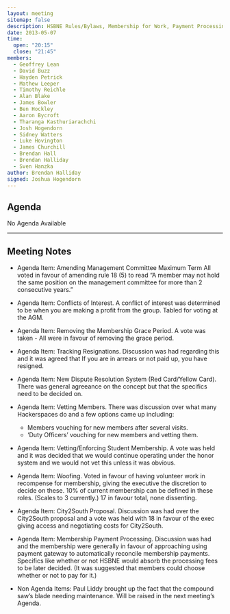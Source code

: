 ```yaml
---
layout: meeting
sitemap: false
description: HSBNE Rules/Bylaws, Membership for Work, Payment Processing
date: 2013-05-07
time:
  open: "20:15"
  close: "21:45"
members:
  - Geoffrey Lean
  - David Buzz
  - Hayden Petrick
  - Mathew Leeper
  - Timothy Reichle
  - Alan Blake
  - James Bowler
  - Ben Hockley
  - Aaron Bycroft
  - Tharanga Kasthuriarachchi
  - Josh Hogendorn
  - Sidney Watters
  - Luke Hovington
  - James Churchill
  - Brendan Hall
  - Brendan Halliday
  - Sven Hanzka
author: Brendan Halliday
signed: Joshua Hogendorn
---
```


## Agenda

No Agenda Available

---

## Meeting Notes

* Agenda Item: Amending Management Committee Maximum Term
  All voted in favour of amending rule 18 (5) to read “A member may not hold the same position on the management committee for more than 2 consecutive years.”

* Agenda Item: Conflicts of Interest.
  A conflict of interest was determined to be when you are making a profit from the group. Tabled for voting at the AGM.

* Agenda Item: Removing the Membership Grace Period.
  A vote was taken - All were in favour of removing the grace period.

* Agenda Item: Tracking Resignations.
  Discussion was had regarding this and it was agreed that If you are in arrears or not paid up, you have resigned.

* Agenda Item: New Dispute Resolution System (Red Card/Yellow Card).
  There was general agreeance on the concept but that the specifics need to be decided on.

* Agenda Item: Vetting Members.
  There was discussion over what many Hackerspaces do and a few options came up including:

  - Members vouching for new members after several visits.
  - ‘Duty Officers’ vouching for new members and vetting them.

* Agenda Item: Vetting/Enforcing Student Membership.
  A vote was held and it was decided that we would continue operating under the honor system and we would not vet this unless it was obvious.

* Agenda Item: Woofing.
  Voted in favour of having volunteer work in recompense for membership, giving the executive the discretion to decide on these. 10% of current membership can be defined in these roles. (Scales to 3 currently.) 17 in favour total, none dissenting.

* Agenda Item: City2South Proposal.
  Discussion was had over the City2South proposal and a vote was held with 18 in favour of the exec giving access and negotiating costs for City2South.

* Agenda Item: Membership Payment Processing.
  Discussion was had and the membership were generally in favour of approaching using payment gateway to automatically reconcile membership payments. Specifics like whether or not HSBNE would absorb the processing fees to be later decided. (It was suggested that members could choose whether or not to pay for it.)

* Non Agenda Items:
  Paul Liddy brought up the fact that the compound saw’s blade needing maintenance. Will be raised in the next meeting’s Agenda.
